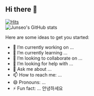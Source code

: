 ## Hi there 👋    
[![Hits](https://hits.seeyoufarm.com/api/count/incr/badge.svg?url=https%3A%2F%2Fgithub.com%2Fgjbae1212%2Fhit-counter&count_bg=%235FE3B9&title_bg=%23000000&icon=&icon_color=%23E7E7E7&title=hits&edge_flat=false)](https://hits.seeyoufarm.com) <br>
![Junseo's GitHub stats](https://github-readme-stats.vercel.app/api?username=Junseo1026&show_icons=true) <br>



Here are some ideas to get you started: 
 
- 🔭 I’m currently working on ...   
- 🌱 I’m currently learning ...
- 👯 I’m looking to collaborate on ...
- 🤔 I’m looking for help with ...
- 💬 Ask me about ...
- 📫 How to reach me: ...
- 😄 Pronouns: ...
- ⚡ Fun fact: ...
안녕하세요
